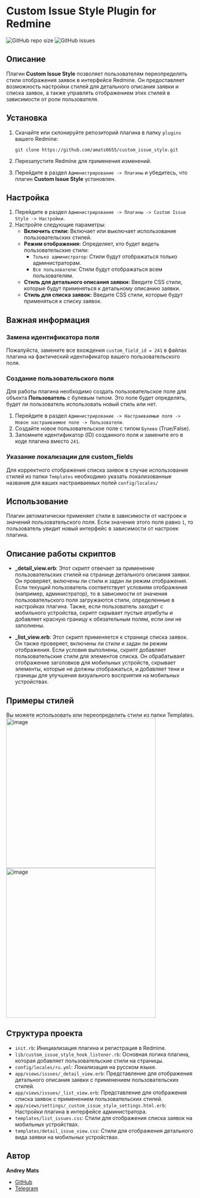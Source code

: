 # Custom Issue Style Plugin for Redmine

![GitHub repo size](https://img.shields.io/github/repo-size/amats6655/custom_issue_style) ![GitHub issues](https://img.shields.io/github/issues/amats6655/custom_issue_style)

## Описание
Плагин **Custom Issue Style** позволяет пользователям переопределять стили отображения заявок в интерфейсе Redmine. 
Он предоставляет возможность настройки стилей для детального описания заявки и списка заявок, а также управлять отображением 
этих стилей в зависимости от роли пользователя.

## Установка

1. Скачайте или склонируйте репозиторий плагина в папку `plugins` вашего Redmine:
    ```
    git clone https://github.com/amats6655/custom_issue_style.git
    ```

2. Перезапустите Redmine для применения изменений.

3. Перейдите в раздел `Администрирование -> Плагины` и убедитесь, что плагин **Custom Issue Style** установлен.

## Настройка

1. Перейдите в раздел `Администрирование -> Плагины -> Custom Issue Style -> Настройки`.
2. Настройте следующие параметры:
   - **Включить стили:** Включает или выключает использование пользовательских стилей.
   - **Режим отображения:** Определяет, кто будет видеть пользовательские стили:
     - `Только администратор`: Стили будут отображаться только администраторам.
     - `Все пользователи`: Стили будут отображаться всем пользователям.
   - **Стиль для детального описания заявки:** Введите CSS стили, которые будут применяться к детальному описанию заявки.
   - **Стиль для списка заявок:** Введите CSS стили, которые будут применяться к списку заявок.

## Важная информация

### Замена идентификатора поля
Пожалуйста, замените все вхождения `custom_field_id = 241` в файлах плагина на фактический идентификатор вашего пользовательского поля.

### Создание пользовательского поля
Для работы плагина необходимо создать пользовательское поле для объекта **Пользователь** с булевым типом. Это поле будет определять, будет ли пользователь использовать новый стиль или нет.

1. Перейдите в раздел `Администрирование -> Настраиваемые поля -> Новое настраиваемое поле -> Пользователи`.
2. Создайте новое пользовательское поле с типом `Булево` (True/False).
3. Запомните идентификатор (ID) созданного поля и замените его в коде плагина вместо `241`.

### Указание локализации для custom_fields
Для корректного отображения списка заявок в случае использования стилей из папки `Templates` необходимо указать локализованные названия для ваших настраиваемых полей `config/locales/`

## Использование

Плагин автоматически применяет стили в зависимости от настроек и значений пользовательского поля. 
Если значение этого поля равно `1`, то пользователь увидит новый интерфейс в зависимости от настроек плагина.

## Описание работы скриптов

- **_detail_view.erb**: Этот скрипт отвечает за применение пользовательских стилей на странице детального описания заявки. 
Он проверяет, включены ли стили и задан ли режим отображения. Если текущий пользователь соответствует условиям отображения (например, администратор), 
то в зависимости от значения пользовательского поля загружаются стили, определенные в настройках плагина. Также, если пользователь заходит с мобильного устройства, 
скрипт скрывает пустые атрибуты и добавляет красную границу к обязательным полям, если они не заполнены.

- **_list_view.erb**: Этот скрипт применяется к странице списка заявок. Он также проверяет, включены ли стили и задан ли режим отображения. 
Если условия выполнены, скрипт добавляет пользовательские стили для элементов списка. Он обрабатывает отображение заголовков для мобильных устройств, 
скрывает элементы, которые не должны отображаться, и добавляет тени и границы для улучшения визуального восприятия на мобильных устройствах.

## Примеры стилей
Вы можете использовать или переопределить стили из папки Templates. 
<img width="400" alt="image" src="https://github.com/user-attachments/assets/5a147be5-b5e2-4c58-ac5e-e28c114e436c">
<img width="400" alt="image" src="https://github.com/user-attachments/assets/ac6a4b57-22a3-4a71-8534-53a2227edf74">




## Структура проекта

- `init.rb`: Инициализация плагина и регистрация в Redmine.
- `lib/custom_issue_style_hook_listener.rb`: Основная логика плагина, которая добавляет пользовательские стили на страницы.
- `config/locales/ru.yml`: Локализация на русском языке.
- `app/views/issues/_detail_view.erb`: Представление для отображения детального описания заявки с применением пользовательских стилей.
- `app/views/issues/_list_view.erb`: Представление для отображения списка заявок с применением пользовательских стилей.
- `app/views/settings/_custom_issue_style_settings.html.erb`: Настройки плагина в интерфейсе администратора.
- `templates/list_issues.css`: Стили для отображения списка заявок на мобильных устройствах.
- `templates/detail_issue_view.css`: Стили для отображения детального вида заявки на мобильных устройствах.

## Автор
**Andrey Mats**

- [GitHub](https://github.com/amats6655)
- [Telegram](https://t.me/amats)
